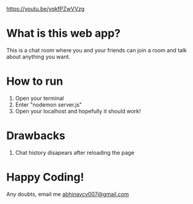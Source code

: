https://youtu.be/yqkfPZwVVzg
# What is this web app?

This is a chat room where you and your friends can join a room and talk about anything you want. 

# How to run

1. Open your terminal
2. Enter "nodemon server.js"
3. Open your localhost and hopefully it should work!

# Drawbacks

1. Chat history disapears after reloading the page


# Happy Coding!

Any doubts, email me abhinavcv007@gmail.com
